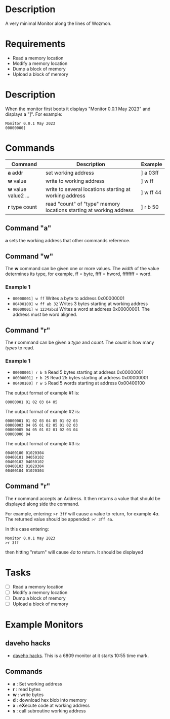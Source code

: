 # Description
A very minimal Monitor along the lines of Wozmon.

# Requirements
- Read a memory location
- Modify a memory location
- Dump a block of memory
- Upload a block of memory

# Description
When the monitor first boots it displays "Monitor 0.0.1 May 2023" and displays a "]". For example:
```
Monitor 0.0.1 May 2023
00000000]
```

# Commands
| Command | Description            | Example  |
|   ---   |   ---                  |  ---     |
| **a** addr      | set working address | ] a 03ff |
| **w** value      | write to working address | ] w ff |
| **w** value value2 ...      | write to several locations starting at working address | ] w ff 44 |
| **r** type count      | read "count" of "type" memory locations starting at working address | ] r b 50 |

## Command "a"
**a** sets the working address that other commands reference.

## Command "w"
The **w** command can be given one or more values. The *width* of the value determines its type, for example, ff = byte, ffff = hword, ffffffff = word.

### Example 1
- ```00000001] w ff``` Writes a byte to address 0x00000001
- ```00400100] w ff ab 32``` Writes 3 bytes starting at working address
- ```00000001] w 1234abcd``` Writes a word at address 0x00000001. The address must be word aligned.

## Command "r"
The **r** command can be given a *type* and *count*. The *count* is how many *types* to read.

### Example 1
- ```00000001] r b 5``` Read 5 bytes starting at address 0x00000001
- ```00000001] r b 25``` Read 25 bytes starting at address 0x00000001
- ```00400100] r w 5``` Read 5 words starting at address 0x00400100

The output format of example #1 is:
```
00000001 01 02 03 04 05
```

The output format of example #2 is:
```
00000001 01 02 03 04 05 01 02 03
00000003 04 05 01 02 05 01 02 03
00000005 04 05 01 02 01 02 03 04
00000006 04
```

The output format of example #3 is:
```
00400100 01020304
00400101 04050102
00400102 04050102
00400103 01020304
00400104 01020304
```

## Command "r"
The **r** command accepts an Address. It then returns a value that should be displayed along side the command.

For example, entering: ```>r 3ff``` will cause a value to return, for example *4a*. The returned value should be appended: ```>r 3ff 4a```.

In this case entering:
```
Monitor 0.0.1 May 2023
>r 3ff
```
then hitting "return" will cause *4a* to return. It should be displayed


# Tasks
- [ ] Read a memory location
- [ ] Modify a memory location
- [ ] Dump a block of memory
- [ ] Upload a block of memory

# Example Monitors

## daveho hacks
- [daveho hacks](https://www.youtube.com/watch?v=e-CLhZKH1Es). This is a 6809 monitor at it starts 10:55 time mark.

## Commands
- **a** : Set working address
- **r** : read bytes
- **w** : write bytes
- **d** : download hex blob into memory
- **x** : e**X**ecute code at working address
- **s** : call subroutine working address

